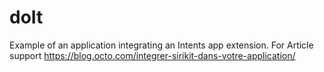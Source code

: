 # doIt

Example of an application integrating an Intents app extension. 
For Article support https://blog.octo.com/integrer-sirikit-dans-votre-application/
